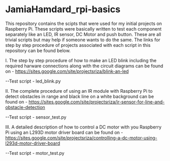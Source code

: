 # JamiaHamdard_rpi-basics

This repository contains the scipts that were used for my initial projects on Raspberry Pi. These scripts were basically written to test each component separately like an LED, IR sensor, DC Motor and push button. These are all trivial scripts but may help if someone wants to do the same. The links for step by step procedure of projects associated with each script in this repository can be found below.

I. The step by step procedure of how to make an LED blink including the required harware connections along with the circuit diagrams can be found on - https://sites.google.com/site/projectsriza/blink-an-led

--Test script - led_blink.py

II. The complete procedure of using an IR module with Raspberry Pi to detect obstacles in range and black line on a white background can be found on - https://sites.google.com/site/projectsriza/ir-sensor-for-line-and-obstacle-detection

--Test script - sensor_test.py

III. A detailed description of how to control a DC motor with you Raspberry Pi using an L293D motor driver board can be found on - https://sites.google.com/site/projectsriza/controlling-a-dc-motor-using-l293d-motor-driver-board

--Test script - motor_test.py 
